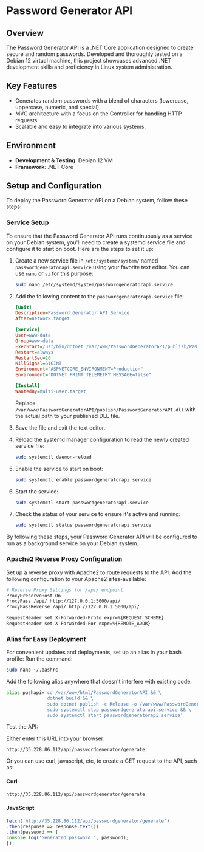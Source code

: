 # Password Generator API

## Overview
The Password Generator API is a .NET Core application designed to create secure and random passwords. Developed and thoroughly tested on a Debian 12 virtual machine, this project showcases advanced .NET development skills and proficiency in Linux system administration.

## Key Features
- Generates random passwords with a blend of characters (lowercase, uppercase, numeric, and special).
- MVC architecture with a focus on the Controller for handling HTTP requests.
- Scalable and easy to integrate into various systems.

## Environment
- **Development & Testing**: Debian 12 VM
- **Framework**: .NET Core

## Setup and Configuration
To deploy the Password Generator API on a Debian system, follow these steps:

### Service Setup
To ensure that the Password Generator API runs continuously as a service on your Debian system, you'll need to create a systemd service file and configure it to start on boot. Here are the steps to set it up:

1. Create a new service file in `/etc/systemd/system/` named `passwordgeneratorapi.service` using your favorite text editor. You can use `nano` or `vi` for this purpose:

    ```bash
    sudo nano /etc/systemd/system/passwordgeneratorapi.service
    ```

2. Add the following content to the `passwordgeneratorapi.service` file:

    ```ini
    [Unit]
    Description=Password Generator API Service
    After=network.target

    [Service]
    User=www-data
    Group=www-data
    ExecStart=/usr/bin/dotnet /var/www/PasswordGeneratorAPI/publish/PasswordGeneratorAPI.dll
    Restart=always
    RestartSec=10
    KillSignal=SIGINT
    Environment="ASPNETCORE_ENVIRONMENT=Production"
    Environment="DOTNET_PRINT_TELEMETRY_MESSAGE=false"

    [Install]
    WantedBy=multi-user.target
    ```

    Replace `/var/www/PasswordGeneratorAPI/publish/PasswordGeneratorAPI.dll` with the actual path to your published DLL file.

3. Save the file and exit the text editor.

4. Reload the systemd manager configuration to read the newly created service file:

    ```bash
    sudo systemctl daemon-reload
    ```

5. Enable the service to start on boot:

    ```bash
    sudo systemctl enable passwordgeneratorapi.service
    ```

6. Start the service:

    ```bash
    sudo systemctl start passwordgeneratorapi.service
    ```

7. Check the status of your service to ensure it's active and running:

    ```bash
    sudo systemctl status passwordgeneratorapi.service
    ```

By following these steps, your Password Generator API will be configured to run as a background service on your Debian system.


### Apache2 Reverse Proxy Configuration
Set up a reverse proxy with Apache2 to route requests to the API. Add the following configuration to your Apache2 sites-available:

```bash
# Reverse Proxy Settings for /api/ endpoint
ProxyPreserveHost On
ProxyPass /api/ http://127.0.0.1:5000/api/
ProxyPassReverse /api/ http://127.0.0.1:5000/api/

RequestHeader set X-Forwarded-Proto expr=%{REQUEST_SCHEME}
RequestHeader set X-Forwarded-For expr=%{REMOTE_ADDR}
```

### Alias for Easy Deployment
For convenient updates and deployments, set up an alias in your bash profile:
 Run the command: 
```bash
sudo nano ~/.bashrc
   ```
Add the following alias anywhere that doesn't interfere with existing code.
```bash
alias pushapi='cd /var/www/html/PasswordGeneratorAPI && \
               dotnet build && \
               sudo dotnet publish -c Release -o /var/www/PasswordGeneratorAPI/publish && \
               sudo systemctl stop passwordgeneratorapi.service && \
               sudo systemctl start passwordgeneratorapi.service'

```

Test the API:

Either enter this URL into your browser:
```
http://35.228.86.112/api/passwordgenerator/generate
```

Or you can use curl, javascript, etc, to create a GET request to the API, such as:
#### Curl
```bash
http://35.228.86.112/api/passwordgenerator/generate
```

#### JavaScript
```javascript
fetch('http://35.228.86.112/api/passwordgenerator/generate')
.then(response => response.text())
.then(password => {
console.log('Generated password:', password);
});
```
